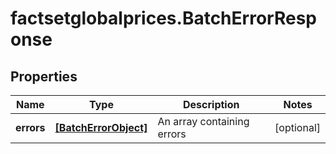 # factsetglobalprices.BatchErrorResponse

## Properties

Name | Type | Description | Notes
------------ | ------------- | ------------- | -------------
**errors** | [**[BatchErrorObject]**](BatchErrorObject.md) | An array containing errors | [optional] 


